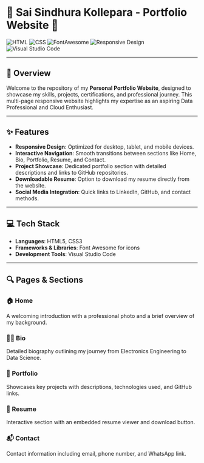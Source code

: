 # 🌟 Sai Sindhura Kollepara - Portfolio Website 🌟

![HTML](https://img.shields.io/badge/HTML-5-orange) 
![CSS](https://img.shields.io/badge/CSS-3-blue) 
![FontAwesome](https://img.shields.io/badge/Icons-FontAwesome-lightgrey) 
![Responsive Design](https://img.shields.io/badge/Responsive-Design-green)
![Visual Studio Code](https://img.shields.io/badge/Editor-VS%20Code-purple)

---

## 📌 Overview  
Welcome to the repository of my **Personal Portfolio Website**, designed to showcase my skills, projects, certifications, and professional journey. This multi-page responsive website highlights my expertise as an aspiring Data Professional and Cloud Enthusiast.

---

## ✨ Features  
- **Responsive Design**: Optimized for desktop, tablet, and mobile devices.  
- **Interactive Navigation**: Smooth transitions between sections like Home, Bio, Portfolio, Resume, and Contact.  
- **Project Showcase**: Dedicated portfolio section with detailed descriptions and links to GitHub repositories.  
- **Downloadable Resume**: Option to download my resume directly from the website.  
- **Social Media Integration**: Quick links to LinkedIn, GitHub, and contact methods.

---

## 💻 Tech Stack  
- **Languages**: HTML5, CSS3  
- **Frameworks & Libraries**: Font Awesome for icons  
- **Development Tools**: Visual Studio Code  

---

## 🔍 Pages & Sections  

### 🏠 Home  
A welcoming introduction with a professional photo and a brief overview of my background.

### 👩‍💻 Bio  
Detailed biography outlining my journey from Electronics Engineering to Data Science.

### 📂 Portfolio  
Showcases key projects with descriptions, technologies used, and GitHub links.  

### 📄 Resume  
Interactive section with an embedded resume viewer and download button.

### 📬 Contact  
Contact information including email, phone number, and WhatsApp link.
